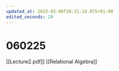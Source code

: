 ```yaml
---
updated_at: 2025-02-06T10:21:18.975+01:00
edited_seconds: 20
---
```

# 060225
[[Lecture2.pdf]]
[[Relational Algebra]]
